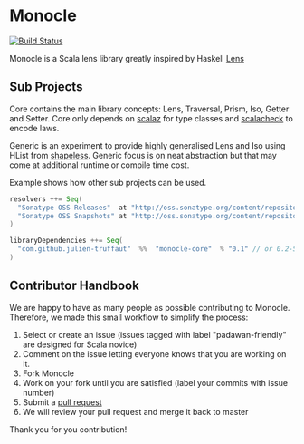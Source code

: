 Monocle
=======

[![Build Status](https://api.travis-ci.org/julien-truffaut/Monocle.png?branch=master)](https://travis-ci.org/julien-truffaut/Monocle)

Monocle is a Scala lens library greatly inspired by Haskell [Lens](https://github.com/ekmett/lens)

Sub Projects
------------

Core contains the main library concepts: Lens, Traversal, Prism, Iso, Getter and Setter.
Core only depends on [scalaz](https://github.com/scalaz/scalaz) for type classes and [scalacheck](http://www.scalacheck.org/) to encode laws.

Generic is an experiment to provide highly generalised Lens and Iso using HList from [shapeless](https://github.com/milessabin/shapeless).
Generic focus is on neat abstraction but that may come at additional runtime or compile time cost.

Example shows how other sub projects can be used.


```scala
resolvers ++= Seq(
  "Sonatype OSS Releases"  at "http://oss.sonatype.org/content/repositories/releases/",
  "Sonatype OSS Snapshots" at "http://oss.sonatype.org/content/repositories/snapshots/"
)

libraryDependencies ++= Seq(
  "com.github.julien-truffaut"  %%  "monocle-core"  % "0.1" // or 0.2-SNAPSHOT
)
```

Contributor Handbook
---------------------

We are happy to have as many people as possible contributing to Monocle.
Therefore, we made this small workflow to simplify the process:

1.   Select or create an issue (issues tagged with label "padawan-friendly" are designed for Scala novice)
2.   Comment on the issue letting everyone knows that you are working on it.
3.   Fork Monocle
4.   Work on your fork until you are satisfied (label your commits with issue number)
5.   Submit a [pull request](https://help.github.com/articles/using-pull-requests)
6.   We will review your pull request and merge it back to master

Thank you for you contribution!